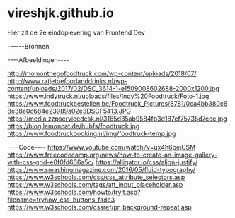 # vireshjk.github.io
Hier zit de 2e eindoplevering van Frontend Dev


------Bronnen

----Afbeeldingen----

http://momonthegofoodtruck.com/wp-content/uploads/2018/07/
http://www.ratjetoefoodanddrinks.nl/wp-content/uploads/2017/02/DSC_3614-1-e1509008602688-2000x1200.jpg
https://www.indytruck.nl/uploads/files/Indy%20Foodtruck/Foto-1.jpg
https://www.foodtruckbestellen.be/Foodtruck_Pictures/8781/0ca4bb380c68e38e0c684e23989a02e3DSCF5413.JPG
https://media.zzpservicedesk.nl/3165d35ab9584fb3d187ef75735d7ece.jpg
https://blog.lemoncat.de/hubfs/foodtruck.jpg
https://www.foodtruckbooking.nl/img/foodtruck-temp.jpg

----Code----
https://www.youtube.com/watch?v=ux4h6pejCSM
https://www.freecodecamp.org/news/how-to-create-an-image-gallery-with-css-grid-e0f0fd666a5c/
https://alligator.io/css/align-justify/
https://www.smashingmagazine.com/2016/05/fluid-typography/
https://www.w3schools.com/css/css_attribute_selectors.asp
https://www.w3schools.com/tags/att_input_placeholder.asp
https://www.w3schools.com/howto/tryit.asp?filename=tryhow_css_buttons_fade3
https://www.w3schools.com/cssref/pr_background-repeat.asp
